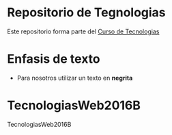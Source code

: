 # Repositorio de Tegnologias

Este repositorio forma parte del [Curso de Tecnologias](https://github.com/adrianeguez/Tec_Web_Js_2016_B)


# Enfasis de texto

* Para nosotros utilizar un texto en **negrita**

# TecnologiasWeb2016B
TecnologiasWeb2016B
